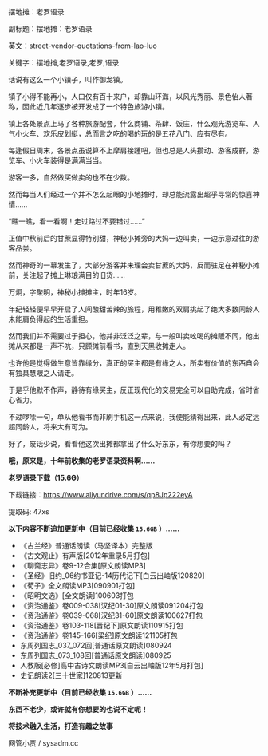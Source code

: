 摆地摊：老罗语录

副标题：摆地摊：老罗语录

英文：street-vendor-quotations-from-lao-luo

关键字：摆地摊,老罗语录,老罗,语录



话说有这么一个小镇子，叫作御龙镇。

镇子小得不能再小，人口仅有百十来户，却靠山环海，以风光秀丽、景色怡人著称，因此近几年逐步被开发成了一个特色旅游小镇。

镇上各处景点上马了各种旅游配套，什么商铺、茶肆、饭庄，什么观光游览车、人气小火车、欢乐皮划艇，总而言之吃的喝的玩的是五花八门、应有尽有。

每逢假日周末，各景点虽说算不上摩肩接踵吧，但也总是人头攒动、游客成群，游览车、小火车装得是满满当当。

游客一多，自然做买做卖的也不在少数。

然而每当人们经过一个并不怎么起眼的小地摊时，却总能流露出超乎寻常的惊喜神情……



“瞧一瞧，看一看啊！走过路过不要错过……”

正值中秋前后的甘蔗显得特别甜，神秘小摊旁的大妈一边叫卖，一边示意过往的游客品尝。

然而神奇的一幕发生了，大部分游客并未理会卖甘蔗的大妈，反而驻足在神秘小摊前，关注起了摊上琳琅满目的旧货……



万炯，字聚明，神秘小摊摊主，时年16岁。

年纪轻轻便早早开启了人间酸甜苦辣的旅程，用稚嫩的双肩挑起了绝大多数同龄人未能肩负得起的生活重担。

然而我们并不需要过于担心，他并非泛泛之辈，与一般叫卖吆喝的摊贩不同，他出摊从来都是一声不吭，只顾摊前看书，直到天黑收摊走人。

也许他是觉得做生意皆靠缘分，真正的买主都是有缘之人，所卖有价值的东西自会有独具慧眼之人请走。

于是乎他默不作声，静待有缘买主，反正现代化的交易完全可以自助完成，省时省心省力。

不过啰嗦一句，单从他看书而非刷手机这一点来说，我便能猜得出来，此人必定远超同龄人，将来大有可为。



好了，废话少说，看看他这次出摊都拿出了什么好东东，有你想要的吗？

**哦，原来是，十年前收集的老罗语录资料啊……**



**老罗语录下载（15.6G）**

下载链接：https://www.aliyundrive.com/s/qp8Jp222eyA

提取码: 47xs



**以下内容不断追加更新中（目前已经收集 `15.6GB` ）……**

* 《古兰经》普通话朗读（马坚译本）完整版
* 《古文观止》有声版[2012年重录5月打包]
* 《聊斋志异》卷9-12合集[原文朗读MP3]
* 《圣经》旧约_06约书亚记-14历代记下[白云出岫版120820]
* 《荀子》全文朗读MP3[090901打包]
* 《昭明文选》[全文朗读]100603打包
* 《资治通鉴》卷009-038[汉纪01-30]原文朗读091204打包
* 《资治通鉴》卷039-068[汉纪31-60]原文朗读100627打包
* 《资治通鉴》卷103-118[晋纪下]原文朗读110915打包
* 《资治通鉴》卷145-166[梁纪]原文朗读121105打包
* 东周列国志_037_072回[普通话原文朗读]080924
* 东周列国志_073_108回[普通话原文朗读]080925
* 人教版[必修]高中古诗文朗读MP3[白云出岫版12年5月打包]
* 史记朗读2[三十世家]120813更新



**不断补充更新中（目前已经收集 `15.6GB` ）……**

**东西不老少，或许就有你想要的也说不定呢！**



**将技术融入生活，打造有趣之故事**

网管小贾 / sysadm.cc

